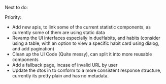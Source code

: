 Next to do:

Priority:
* Add new apis, to link some of the current statistic components, as currently some of them are using static data
* Revamp the UI interfaces especially in dueHabits, and habits (consider using a table, with an option to view a specific habit card using dialog, and add pagination)
* Clean up the UI Code (Quite messy), can split it into more reusable components
* Add a fallback page, incase of invalid URL by user
* Update the dtos in to conform to a more consistent response structure, currently its pretty plain and has no metadata.
